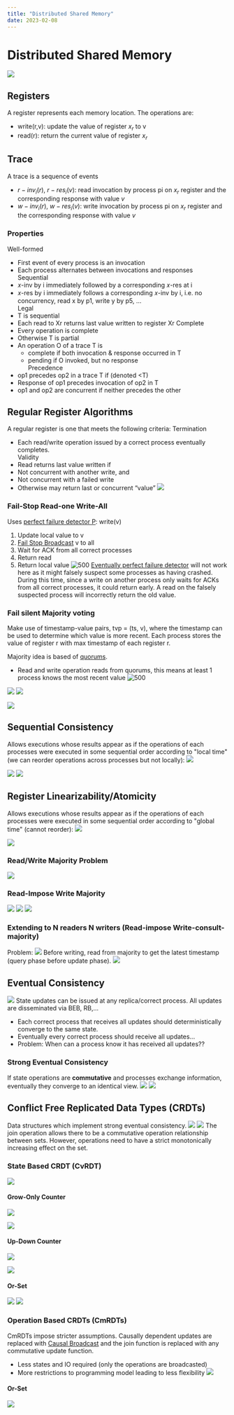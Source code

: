 ```yaml
---
title: "Distributed Shared Memory"
date: 2023-02-08
---
```

# Distributed Shared Memory
![](https://i.imgur.com/ITWox3G.png)
## Registers
A register represents each memory location. The operations are:
- write(r,v): update the value of register $x_r$ to v
- read(r): return the current value of register $x_r$
## Trace
A trace is a sequence of events
- $r-inv_i(r)$, $r-res_i(v)$: read invocation by process pi on $x_r$ register and the corresponding response with value $v$
- $w-inv_i(r)$, $w-res_i(v)$: write invocation by process pi on $x_r$ register and the corresponding response with value $v$
### Properties
Well-formed
- First event of every process is an invocation  
- Each process alternates between invocations and responses  
Sequential  
- 𝑥-inv by i immediately followed by a corresponding 𝑥-res at i  
- 𝑥-res by i immediately follows a corresponding 𝑥-inv by i, i.e. no concurrency, read x by p1, write y by p5, ...  
Legal  
- T is sequential  
- Each read to Xr returns last value written to register Xr
Complete
- Every operation is complete  
- Otherwise T is partial  
- An operation O of a trace T is  
	- complete if both invocation & response occurred in T  
	- pending if O invoked, but no response  
Precedence
- op1 precedes op2 in a trace T if (denoted <T)  
- Response of op1 precedes invocation of op2 in T  
- op1 and op2 are concurrent if neither precedes the other
## Regular Register Algorithms
A regular register is one that meets the following criteria:
Termination  
- Each read/write operation issued by a correct process eventually completes.  
Validity  
- Read returns last value written if  
- Not concurrent with another write, and  
- Not concurrent with a failed write  
- Otherwise may return last or concurrent “value”
![](https://i.imgur.com/9OyS87V.png)
### Fail-Stop Read-one Write-All
Uses [perfect failure detector P](Notes/Failure%20Detectors.md#Perfect%20failure%20detector):
write(v)
1. Update local value to v
2. [Fail Stop Broadcast](Notes/Broadcast%20Abstractions.md#Fail%20Stop) v to all
3. Wait for ACK from all correct processes
4. Return
read
1. Return local value
![500](https://i.imgur.com/ms7UOou.png)
[Eventually perfect failure detector](Notes/Failure%20Detectors.md#Eventually%20perfect%20failure%20detector) will not work here as it might falsely suspect some processes as having crashed. During this time, since a write on another process only waits for ACKs from all correct processes, it could return early. A read on the falsely suspected process will incorrectly return the old value.
### Fail silent Majority voting
Make use of timestamp-value pairs, tvp = (ts, v), where the timestamp can be used to determine which value is more recent. Each process stores the value of register r with max timestamp of each register r.

Majority idea is based of [quorums](Notes/Distributed%20Abstractions.md#Quorums).
- Read and write operation reads from quorums, this means at least 1 process knows the most recent value ![500](https://i.imgur.com/LrUlCMD.png)

![](https://i.imgur.com/xhFW67T.png)
![](https://i.imgur.com/jdpFdgF.png)

![](https://i.imgur.com/7chktQ2.png)
## Sequential Consistency
Allows executions whose results appear as if the operations of each processes were executed in some sequential order according to "local time" (we can reorder operations across processes but not locally):
![](https://i.imgur.com/ZcrgHbn.png)

![](https://i.imgur.com/UiMocib.png)
![](https://i.imgur.com/EJCOw3g.png)
## Register Linearizability/Atomicity
Allows executions whose results appear as if the operations of each processes were executed in some sequential order according to "global time" (cannot reorder):
![](https://i.imgur.com/Q6ny756.png)

![](https://i.imgur.com/WNFn3kS.png)
### Read/Write Majority Problem
![](https://i.imgur.com/XaReYst.png)
### Read-Impose Write Majority
![](https://i.imgur.com/loWTmww.png)
![](https://i.imgur.com/YQDpASj.png)
![](https://i.imgur.com/tfvYJS7.png)
### Extending to N readers N writers (Read-impose Write-consult-majority)
Problem: 
![](https://i.imgur.com/cjeoDqd.png)
Before writing, read from majority to get the latest timestamp (query phase before update phase). 
![](https://i.imgur.com/PySj7Kq.png)
## Eventual Consistency
![](https://i.imgur.com/9Tdj6IH.png)
State updates can be issued at any replica/correct process. All updates are disseminated via BEB, RB,...  
- Each correct process that receives all updates should deterministically converge to the same state.  
- Eventually every correct process should receive all updates...  
- Problem: When can a process know it has received all updates??
### Strong Eventual Consistency
If state operations are **commutative** and processes exchange information, eventually they converge to an identical view.
![](https://i.imgur.com/2d68BHj.png)
![](https://i.imgur.com/vyWBePp.png)
## Conflict Free Replicated Data Types (CRDTs)
Data structures which implement strong eventual consistency.
![](https://i.imgur.com/rdcu52T.png)
![](https://i.imgur.com/jZ8OQqc.png)
The join operation allows there to be a commutative operation relationship between sets. However, operations need to have a strict monotonically increasing effect on the set.
### State Based CRDT (CvRDT)
![](https://i.imgur.com/3zI2hzY.png)
#### Grow-Only Counter
![](https://i.imgur.com/5u0Ry92.png)

![](https://i.imgur.com/B8tFa70.png)
#### Up-Down Counter
![](https://i.imgur.com/phCGsID.png)

![](https://i.imgur.com/KydUmYt.png)
#### Or-Set
![](https://i.imgur.com/idz0zR2.png)
![](https://i.imgur.com/6UZUPuV.png)
### Operation Based CRDTs (CmRDTs)
CmRDTs impose stricter assumptions. Causally dependent updates are replaced with [Causal Broadcast](Notes/Broadcast%20Abstractions.md#Causal%20Broadcast) and the join function is replaced with any commutative update function.
- Less states and IO required (only the operations are broadcasted)
- More restrictions to programming model leading to less flexibility
![](https://i.imgur.com/A8bZIfc.png)
#### Or-Set
![](https://i.imgur.com/Egu3eSa.png)
